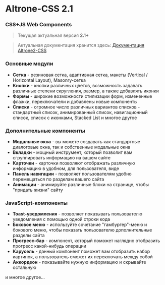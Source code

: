 # Altrone-CSS 2.1
### CSS+JS Web Components

> Текущая актуальная версия **2.1+**

> Актуальная документация хранится здесь:
> [Документация Altrone2-CSS](https://altrone.herokuapp.com)

### Основные модули
* **Сетка** - резиновая сетка, адаптивная сетка, макеты (Vertical / Horizontal Layout), Masonry-сетка
* **Кнопки** - кнопки различных цветов, возможность задавать различные степени скругления, размер, а также добавлять иконки
* **Формы** - широкие возможности стилизации форм, измененные флажки, переключатели и добавлены новые компоненты
* **Списки** - огромное число различных вариантов списков - стандартный список, анимированный список, навигационный список, список с иконками, Stacked List и многое другое

### Дополнительные компоненты
* **Модальные окна** - вы можете создавать как стандартные диалоговые окна, так и собственные модальные окна
* **Вкладки** - мощный инструмент, который позволит вам сгруппировать информацию на вашем сайте
* **Карточки** - карточки позволяют отображать различную информацию в удобном, для пользователя, виде
* **Панель навигации** - позволяет пользователям удобно перемещаться по разделам вашего сайта
* **Анимации** - анимируйте различные блоки на странице, чтобы "придать жизни" сайту

### JavaScript-компоненты
* **Toast-уведомления** - позволяет показывать пользователю уведомления с помощью одной строки кода
* **Боковое меню** - используйте сочетание "гамбургер"-меню и бокового меню, чтобы показать пользователю дополнительные разделы сайта
* **Прогресс-бар** - компонент, который поможет наглядно отобразить прогресс какой-нибудь операции
* **Карусель** - данный компонент поможет вам отобразить набор картинок, а пользователь сможет их переключать между собой
* **Аккордеон** - показывайте нужную информацию и скрывайте остальную

и многое другое...
